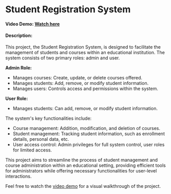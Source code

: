 # Student Registration System

#### Video Demo: [Watch here](https://youtu.be/UZVE0jaRrQY?si=r53O1EX_FXyUTiMd)

#### Description:

This project, the Student Registration System, is designed to facilitate the management of students and courses within an educational institution. The system consists of two primary roles: admin and user.

**Admin Role:**
- Manages courses: Create, update, or delete courses offered.
- Manages students: Add, remove, or modify student information.
- Manages users: Controls access and permissions within the system.

**User Role:**
- Manages students: Can add, remove, or modify student information.

The system's key functionalities include:
- Course management: Addition, modification, and deletion of courses.
- Student management: Tracking student information, such as enrollment details, personal data, etc.
- User access control: Admin privileges for full system control, user roles for limited access.

This project aims to streamline the process of student management and course administration within an educational setting, providing efficient tools for administrators while offering necessary functionalities for user-level interactions.

Feel free to watch the [video demo](https://youtu.be/UZVE0jaRrQY?si=r53O1EX_FXyUTiMd) for a visual walkthrough of the project.
